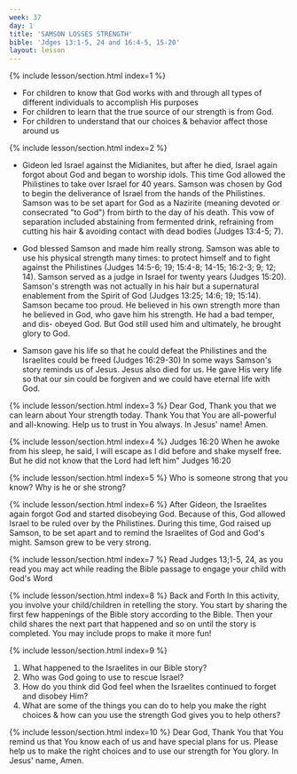 ```yaml
---
week: 37
day: 1
title: 'SAMSON LOSSES STRENGTH'
bible: 'Jdges 13:1-5, 24 and 16:4-5, 15-20'
layout: lesson
---
```



{% include lesson/section.html index=1 %}
- For children to know that God works with and through all types of different individuals to accomplish His purposes
- For children to learn that the true source of our strength is from God.
- For children to understand that our choices & behavior affect those around us


{% include lesson/section.html index=2 %}
- Gideon led Israel against the Midianites, but after he died, Israel again forgot about God and began to worship idols. This time God allowed the Philistines to take over Israel for 40 years. Samson was chosen by God to begin the deliverance of Israel from the hands of the Philistines. Samson was to be set apart for God as a Nazirite (meaning devoted or consecrated "to God") from birth to the day of his death. This vow of separation included abstaining from fermented drink, refraining from cutting his hair & avoiding contact with dead bodies (Judges 13:4-5; 7).

- God blessed Samson and made him really strong. Samson was able to use his physical strength many times: to protect himself and to fight against the Philistines (Judges 14:5-6; 19; 15:4-8; 14-15; 16:2-3; 9; 12; 14). Samson served as a judge in Israel for twenty years (Judges 15:20). Samson's strength was not actually in his hair but a supernatural enablement from the Spirit of God (Judges 13:25; 14:6; 19; 15:14). Samson became too proud. He believed in his own strength more than he believed in God, who gave him his strength. He had a bad temper, and dis- obeyed God. But God still used him and ultimately, he brought glory to God.

- Samson gave his life so that he could defeat the Philistines and the Israelites could be freed (Judges 16:29-30) In some ways Samson's story reminds us of Jesus. Jesus also died for us. He gave His very life so that our sin could be forgiven and we could have eternal life with God.


{% include lesson/section.html index=3 %}
 Dear God, Thank you that we can learn about Your strength today. Thank You that You are all-powerful and all-knowing. Help us to trust in You always. In Jesus' name! Amen.


{% include lesson/section.html index=4 %}
Judges 16:20 When he awoke from his sleep, he said, I will escape as I did before and shake myself free. But he did not know that the Lord had left him" Judges 16:20


{% include lesson/section.html index=5 %}
Who is someone strong that you know? Why is he or she strong?


{% include lesson/section.html index=6 %}
After Gideon, the Israelites again forgot God and started disobeying God. Because of this, God allowed Israel to be ruled over by the Philistines. During this time, God raised up Samson, to be set apart and to remind the Israelites of God and God's might. Samson grew to be very strong.


{% include lesson/section.html index=7 %}
Read Judges 13;1-5, 24, as you read you may act while reading the Bible passage to engage your child with God's Word


{% include lesson/section.html index=8 %}
Back and Forth In this activity, you involve your child/children in retelling the story. You start by sharing the first few happenings of the Bible story according to the Bible. Then your child shares the next part that happened and so on until the story is completed. You may include props to make it more fun!


{% include lesson/section.html index=9 %}
1. What happened to the Israelites in our Bible story?
2. Who was God going to use to rescue Israel?
3. How do you think did God feel when the Israelites continued to forget and disobey Him?
4. What are some of the things you can do to help you make the right choices & how can you use the strength God gives you to help others?


{% include lesson/section.html index=10 %}
Dear God, Thank You that You remind us that You know each of us and have special plans for us. Please help us to make the right choices and to use our strength for You glory. In Jesus' name, Amen.


